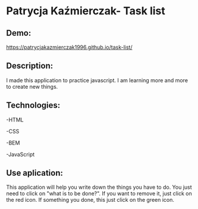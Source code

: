 # Patrycja Kaźmierczak- Task list

## Demo:

https://patrycjakazmierczak1996.github.io/task-list/


## Description:

I made this application to practice javascript. I am learning more and more to create new things.

## Technologies:

-HTML

-CSS

-BEM

-JavaScript

## Use aplication:

This application will help you write down the things you have to do. You just need to click on "what is to be done?". If you want to remove it, just click on the red icon. If something you done, this just click on the green icon. 
